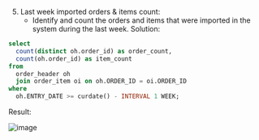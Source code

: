 5. Last week imported orders & items count:
    * Identify and count the orders and items that were imported in the system during the last week.
Solution:
```sql
select 
  count(distinct oh.order_id) as order_count, 
  count(oh.order_id) as item_count 
from 
  order_header oh 
  join order_item oi on oh.ORDER_ID = oi.ORDER_ID 
where 
  oh.ENTRY_DATE >= curdate() - INTERVAL 1 WEEK;

```
Result:

![image](https://github.com/Nishtha-Jain-1119/Training-Assignment/assets/127538617/dab59afd-085e-4a5d-83c1-d85103adb283)

